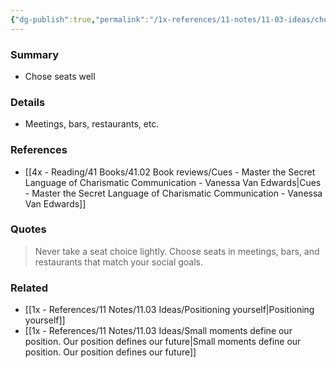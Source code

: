 ```yaml
---
{"dg-publish":true,"permalink":"/1x-references/11-notes/11-03-ideas/chose-your-seat-wisely/","title":"Chose your seat wisely","created":"2024-08-18T21:22:59.490+03:00","updated":"2024-08-19T19:42:32.709+03:00"}
---
```



### Summary
- Chose seats well

### Details
- Meetings, bars, restaurants, etc.

### References
- [[4x - Reading/41 Books/41.02 Book reviews/Cues - Master the Secret Language of Charismatic Communication - Vanessa Van Edwards\|Cues - Master the Secret Language of Charismatic Communication - Vanessa Van Edwards]]

### Quotes
> Never take a seat choice lightly. Choose seats in meetings, bars, and restaurants that match your social goals.

### Related
- [[1x - References/11 Notes/11.03 Ideas/Positioning yourself\|Positioning yourself]]
- [[1x - References/11 Notes/11.03 Ideas/Small moments define our position. Our position defines our future\|Small moments define our position. Our position defines our future]]